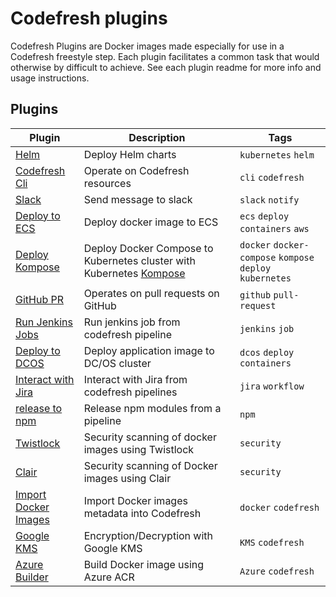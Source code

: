 # Codefresh plugins 

Codefresh Plugins are Docker images made especially for use in a Codefresh freestyle step. Each plugin facilitates a common task that would otherwise by difficult to achieve.
See each plugin readme for more info and usage instructions.

## Plugins

| Plugin|  Description| Tags|
| --- | --- |  --- |
| [Helm](plugins/helm/README.md) | Deploy Helm charts | `kubernetes` `helm`|
| [Codefresh Cli](plugins/codefresh-cli/README.md) | Operate on Codefresh resources | `cli` `codefresh`|
| [Slack](plugins/slack/README.md)| Send message to slack| `slack` `notify`|
| [Deploy to ECS](plugins/ecs-deploy/README.md)| Deploy docker image to ECS| `ecs` `deploy` `containers` `aws`                         |
| [Deploy Kompose](plugins/kompose/README.md)| Deploy Docker Compose to Kubernetes cluster with Kubernetes [Kompose](http://kompose.io) | `docker` `docker-compose` `kompose` `deploy` `kubernetes` |
| [GitHub PR](plugins/github-pr/README.MD)| Operates on pull requests on GitHub | `github` `pull-request` |
| [Run Jenkins Jobs](plugins/run-jenkins-job/README.md)| Run jenkins job from codefresh pipeline| `jenkins` `job`|
| [Deploy to DCOS](plugins/dcos-app-deploy/README.md) | Deploy application image to DC/OS cluster | `dcos` `deploy` `containers` |
| [Interact with Jira](plugins/jira/README.md) | Interact with Jira from codefresh pipelines| `jira` `workflow`|
| [release to npm](plugins/release-to-NPM/README.md) | Release npm modules from a pipeline | `npm` |
| [Twistlock](plugins/cfstep-twistlock) | Security scanning of docker images using Twistlock | `security` |
| [Clair](plugins/clair/README.md) |  Security scanning of Docker images using Clair | `security` |
| [Import Docker Images](plugins/import-docker-images/README.md) | Import Docker images metadata into Codefresh| `docker` `codefresh`|
| [Google KMS](plugins/google-kms/README.md) | Encryption/Decryption with Google KMS| `KMS` `codefresh`|
| [Azure Builder](plugins/azure-builder/README.md) | Build Docker image using Azure ACR| `Azure` `codefresh`|
